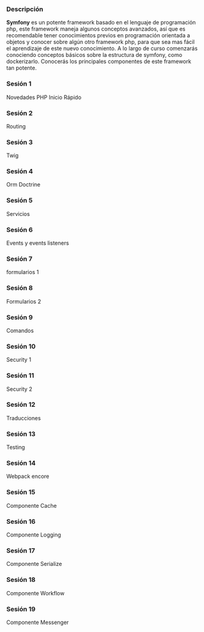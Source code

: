 ### Descripción
**Symfony** es un potente framework basado en el lenguaje de programación php, este framework maneja algunos conceptos avanzados, así que es recomendable tener conocimientos previos en programación orientada a objetos y conocer sobre algún otro framework php, para que sea mas fácil el aprendizaje de este nuevo conocimiento.
A lo largo de curso comenzarás conociendo conceptos básicos sobre la estructura de symfony, como dockerizarlo. Conocerás los principales componentes de este framework tan potente.

### Sesión 1
Novedades PHP
Inicio Rápido

### Sesión 2
Routing

### Sesión 3
Twig

### Sesión 4

Orm Doctrine

### Sesión 5

Servicios

### Sesión 6

Events y events listeners

### Sesión 7

formularios 1

### Sesión 8

Formularios 2

### Sesión 9

Comandos

### Sesión 10

Security 1

### Sesión 11

Security 2

### Sesión 12

Traducciones

### Sesión 13

Testing

### Sesión 14

Webpack encore

### Sesión 15

Componente Cache

### Sesión 16

Componente Logging

### Sesión 17

Componente Serialize

### Sesión 18

Componente Workflow

### Sesión 19

Componente Messenger
